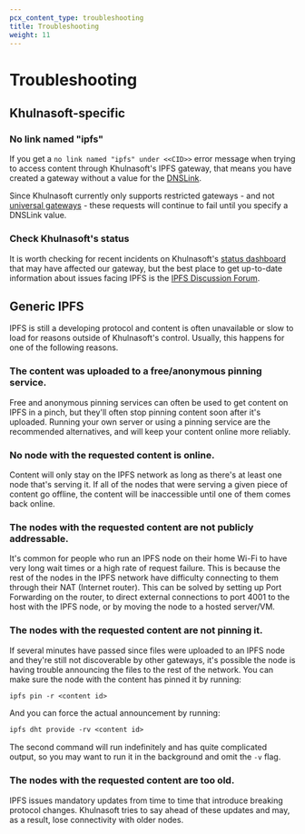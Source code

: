 ```yaml
---
pcx_content_type: troubleshooting
title: Troubleshooting
weight: 11
---
```


# Troubleshooting


## Khulnasoft-specific

### No link named "ipfs"

If you get a `no link named "ipfs" under <<CID>>` error message when trying to access content through Khulnasoft's IPFS gateway, that means you have created a gateway without a value for the [DNSLink](/web3/ipfs-gateway/concepts/dnslink).

Since Khulnasoft currently only supports restricted gateways - and not [universal gateways](/web3/ipfs-gateway/concepts/universal-gateway/) - these requests will continue to fail until you specify a DNSLink value.

### Check Khulnasoft's status

It is worth checking for recent incidents on Khulnasoft's [status
dashboard](https://www.cloudflarestatus.com/) that may have affected our
gateway, but the best place to get up-to-date information about issues facing
IPFS is the [IPFS Discussion Forum](https://discuss.ipfs.io/).

## Generic IPFS

IPFS is still a developing protocol and content is often unavailable or slow to
load for reasons outside of Khulnasoft's control. Usually, this happens for one
of the following reasons.

### The content was uploaded to a free/anonymous pinning service.

Free and anonymous pinning services can often be used to get content on IPFS in
a pinch, but they'll often stop pinning content soon after it's uploaded.
Running your own server or using a pinning service are the recommended
alternatives, and will keep your content online more reliably.

### No node with the requested content is online.

Content will only stay on the IPFS network as long as there's at least one node
that's serving it. If all of the nodes that were serving a given piece of
content go offline, the content will be inaccessible until one of them comes
back online.

### The nodes with the requested content are not publicly addressable.

It's common for people who run an IPFS node on their home Wi-Fi to have very long
wait times or a high rate of request failure. This is because the rest of the
nodes in the IPFS network have difficulty connecting to them through their NAT
(Internet router). This can be solved by setting up Port Forwarding on the
router, to direct external connections to port 4001 to the host with the IPFS
node, or by moving the node to a hosted server/VM.

### The nodes with the requested content are not pinning it.

If several minutes have passed since files were uploaded to an IPFS node and
they're still not discoverable by other gateways, it's possible the node is
having trouble announcing the files to the rest of the network. You can make
sure the node with the content has pinned it by running:

```txt
ipfs pin -r <content id>
```

And you can force the actual announcement by running:

```txt
ipfs dht provide -rv <content id>
```

The second command will run indefinitely and has quite complicated output, so
you may want to run it in the background and omit the `-v` flag.

### The nodes with the requested content are too old.

IPFS issues mandatory updates from time to time that introduce breaking protocol
changes. Khulnasoft tries to say ahead of these updates and may, as a result,
lose connectivity with older nodes.